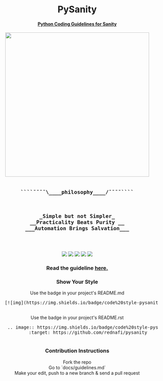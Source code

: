 <div align="center">
<h1> PySanity </h1>
<h4> <a href="https://github.com/rednafi/pysanity/blob/master/docs/guidelines.md"> Python Coding Guidelines for Sanity </a> </h4>
</div>

<span align="center">
<pre>
<a href="https://github.com/rednafi/pysanity"><img src="https://raw.githubusercontent.com/rednafi/pysanity/master/imgs/logo.png" height="450" width="450" align="center"/></a>


<h3>````¯¯¯¯\____<b>philosophy____</b>/¯¯¯¯````</h3>
<h3>_Simple but not Simpler_
__Practicality Beats Purity __
___Automation Brings Salvation___</h3>

</pre>
</span>

<div align="center">
    <a href="https://github.com/rednafi/pysanity/issues"><img src="https://img.shields.io/github/issues/rednafi/pysanity"/></a>
    <a href="https://github.com/rednafi/pysanity/network/members"><img src="https://img.shields.io/github/forks/rednafi/pysanity"/></a>
    <a href="https://github.com/rednafi/pysanity/stargazers"><img   src="https://img.shields.io/github/stars/rednafi/pysanity"/></a>
    <a href="https://github.com/rednafi/pysanity/blob/master/LICENSE"<img src="https://img.shields.io/github/license/rednafi/pysanity">
    <a href="https://twitter.com/intent/retweet?tweet_id=1222434622442594304"><img src="https://img.shields.io/twitter/url?url=https%3A%2F%2Fgithub.com%2Frednafi%2Fpysanity"/></a>
    <a href="https://github.com/rednafi/pysanity"><img src="https://img.shields.io/badge/code%20style-pysanity-teal"/>
    </a>
</div>


<div align="center">
    <h3> Read the guideline <a href="https://github.com/rednafi/pysanity/blob/master/docs/guidelines.md"> here. </a></h3>
</div>

<div align="center">
    <h3> Show Your Style </h3>
    <p> 
        Use the badge in your project's README.md<br>
    <pre align=center>
   [![img](https://img.shields.io/badge/code%20style-pysanity-teal)](https://github.com/rednafi/pysanity)
    </pre> 
    </p>
    <p>
        Use the badge in your project's README.rst<br>
    <pre align="center">
    .. image:: https://img.shields.io/badge/code%20style-pysanity-teal
        :target: https://github.com/rednafi/pysanity
    </pre>
    </p>
    
</div>

<div align="center">
 <h3> Contribution Instructions </h3>
      Fork the repo<br>
      Go to `docs/guidelines.md`<br>
      Make your edit, push to a new branch & send a pull request<br>
</div>
